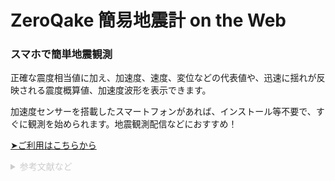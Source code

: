 # ZeroQake 簡易地震計 on the Web
### スマホで簡単地震観測
正確な震度相当値に加え、加速度、速度、変位などの代表値や、迅速に揺れが反映される震度概算値、加速度波形を表示できます。

加速度センサーを搭載したスマートフォンがあれば、インストール等不要で、すぐに観測を始められます。地震観測配信などにおすすめ！

[➤ご利用はこちらから](https://0quake.github.io/Seismometer/)

<details>
                    <summary style="color:#CCC;font-size:14px">参考文献など </summary>
                    <ul>
                        <li>藤本一雄・翠川三郎 (2005) : 近年の強震記録に基づく地震動強さ指標による計測震度推定法</li>
                        <li>【ネット記事】<a href="https://qiita.com/soshi1822/items/6ae0c2d14a72478c79a0">加速度から計測震度を計算してみる</li>
                        <li>【ネット記事】<a href="https://qiita.com/bellbind/items/ba7aa07f6c915d400000#7-javascript%E3%81%AB%E3%82%88%E3%82%8B%E3%83%AB%E3%83%BC%E3%83%97%E7%89%88fft%E5%AE%9F%E8%A3%85%E3%82%B3%E3%83%BC%E3%83%89">高速フーリエ変換FFTを理解する</a></li>
                    </ul>
</details>

